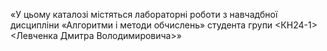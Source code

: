 «У цьому каталозі містяться лабораторні роботи з навчадбної дисципліни
«Алгоритми і методи обчислень» студента групи <КН24-1> <Левченка Дмитра Володимировича>»
